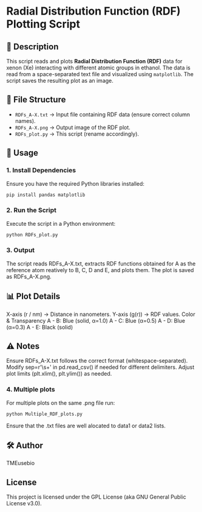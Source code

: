 # Radial Distribution Function (RDF) Plotting Script  

## 📌 Description  
This script reads and plots **Radial Distribution Function (RDF)** data for xenon (Xe) interacting with different atomic groups in ethanol. The data is read from a space-separated text file and visualized using `matplotlib`. The script saves the resulting plot as an image.  

## 📂 File Structure  
- `RDFs_A-X.txt` → Input file containing RDF data (ensure correct column names).  
- `RDFs_A-X.png` → Output image of the RDF plot.  
- `RDFs_plot.py` → This script (rename accordingly).  

## 🚀 Usage  
### **1. Install Dependencies**  
Ensure you have the required Python libraries installed:  
```bash
pip install pandas matplotlib
```

### **2. Run the Script**
Execute the script in a Python environment:
```bash
python RDFs_plot.py
```

### **3. Output**
The script reads RDFs_A-X.txt, extracts RDF functions obtained for A as the reference atom reatively to B, C, D and E, and plots them.
The plot is saved as RDFs_A-X.png.

## 📊 Plot Details
X-axis (r / nm) → Distance in nanometers.
Y-axis (g(r)) → RDF values.
Color & Transparency
A - B: Blue (solid, α=1.0)
A - C: Blue (α=0.5)
A - D: Blue (α=0.3)
A - E: Black (solid)

## ⚠️ Notes
Ensure RDFs_A-X.txt follows the correct format (whitespace-separated).
Modify sep=r'\s+' in pd.read_csv() if needed for different delimiters.
Adjust plot limits (plt.xlim(), plt.ylim()) as needed.

### **4. Multiple plots**
For multiple plots on the same .png file run: 
```bash
python Multiple_RDF_plots.py
```
Ensure that the .txt files are well alocated to data1 or data2 lists.

## 🛠️ Author
TMEusebio

## License
This project is licensed under the GPL License (aka GNU General Public License v3.0).

